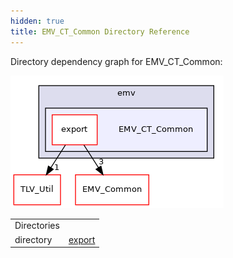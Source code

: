 ```yaml
---
hidden: true
title: EMV_CT_Common Directory Reference
---
```


Directory dependency graph for EMV_CT_Common:

![emv/EMV_CT_Common](dir_a8473f4b62cdc0a6141a040fa4015132_dep.png)

|  |  |
|----|----|
| Directories |  |
| directory   | <a href="dir_f787d7497684cf42d067468735e00a3d.md">export</a> |
